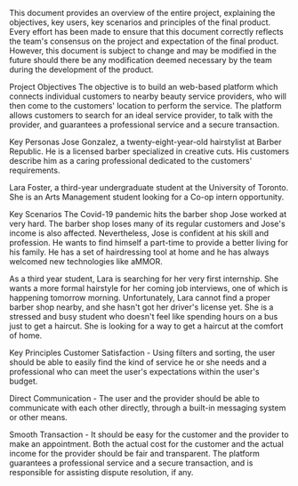 This document provides an overview of the entire project, explaining the objectives, key users, key scenarios and principles of the final product. Every effort has been made to ensure that this document correctly reflects the team's consensus on the project and expectation of the final product. However, this document is subject to change and may be modified in the future should there be any modification deemed necessary by the team during the development of the product.

Project Objectives
The objective is to build an web-based platform which connects individual customers to nearby beauty service providers, who will then come to the customers' location to perform the service. The platform allows customers to search for an ideal service provider, to talk with the provider, and guarantees a professional service and a secure transaction.

Key Personas
Jose Gonzalez, a twenty-eight-year-old hairstylist at Barber Republic. He is a licensed barber specialized in creative cuts. His customers describe him as a caring professional dedicated to the customers' requirements.

Lara Foster, a third-year undergraduate student at the University of Toronto. She is an Arts Management student looking for a Co-op intern opportunity.

Key Scenarios
The Covid-19 pandemic hits the barber shop Jose worked at very hard. The barber shop loses many of its regular customers and Jose's income is also affected. Nevertheless, Jose is confident at his skill and profession. He wants to find himself a part-time to provide a better living for his family. He has a set of hairdressing tool at home and he has always welcomed new technologies like aMMOR.

As a third year student, Lara is searching for her very first internship. She wants a more formal hairstyle for her coming job interviews, one of which is happening tomorrow morning. Unfortunately, Lara cannot find a proper barber shop nearby, and she hasn't got her driver's license yet. She is a stressed and busy student who doesn't feel like spending hours on a bus just to get a haircut. She is looking for a way to get a haircut at the comfort of home.

Key Principles
Customer Satisfaction - Using filters and sorting, the user should be able to easily find the kind of service he or she needs and a professional who can meet the user's expectations within the user's budget.

Direct Communication - The user and the provider should be able to communicate with each other directly, through a built-in messaging system or other means.

Smooth Transaction - It should be easy for the customer and the provider to make an appointment. Both the actual cost for the customer and the actual income for the provider should be fair and transparent. The platform guarantees a professional service and a secure transaction, and is responsible for assisting dispute resolution, if any.
